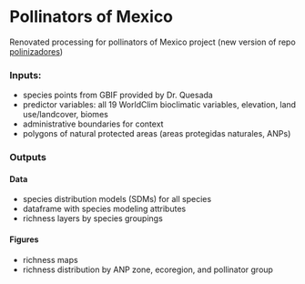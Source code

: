 # Pollinators of Mexico

Renovated processing for pollinators of Mexico project (new version of repo [polinizadores](https://github.com/emilysturdivant/polinizadores))

### Inputs:

- species points from GBIF provided by Dr. Quesada 
- predictor variables: all 19 WorldClim bioclimatic variables, elevation, land use/landcover, biomes
- administrative boundaries for context
- polygons of natural protected areas (areas protegidas naturales, ANPs)

### Outputs

#### Data 

- species distribution models (SDMs) for all species 
- dataframe with species modeling attributes
- richness layers by species groupings

#### Figures

- richness maps
- richness distribution by ANP zone, ecoregion, and pollinator group
